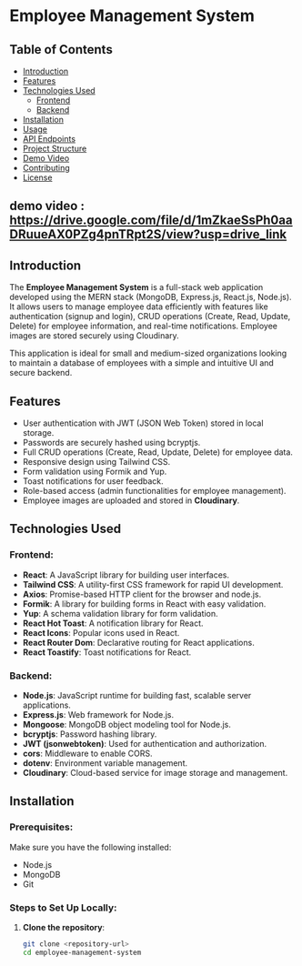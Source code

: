 # Employee Management System

## Table of Contents
- [Introduction](#introduction)
- [Features](#features)
- [Technologies Used](#technologies-used)
  - [Frontend](#frontend)
  - [Backend](#backend)
- [Installation](#installation)
- [Usage](#usage)
- [API Endpoints](#api-endpoints)
- [Project Structure](#project-structure)
- [Demo Video](#demo-video)
- [Contributing](#contributing)
- [License](#license)


## demo video : https://drive.google.com/file/d/1mZkaeSsPh0aaDRuueAX0PZg4pnTRpt2S/view?usp=drive_link
  
## Introduction
The **Employee Management System** is a full-stack web application developed using the MERN stack (MongoDB, Express.js, React.js, Node.js). It allows users to manage employee data efficiently with features like authentication (signup and login), CRUD operations (Create, Read, Update, Delete) for employee information, and real-time notifications. Employee images are stored securely using Cloudinary.

This application is ideal for small and medium-sized organizations looking to maintain a database of employees with a simple and intuitive UI and secure backend.

## Features
- User authentication with JWT (JSON Web Token) stored in local storage.
- Passwords are securely hashed using bcryptjs.
- Full CRUD operations (Create, Read, Update, Delete) for employee data.
- Responsive design using Tailwind CSS.
- Form validation using Formik and Yup.
- Toast notifications for user feedback.
- Role-based access (admin functionalities for employee management).
- Employee images are uploaded and stored in **Cloudinary**.

## Technologies Used

### Frontend:
- **React**: A JavaScript library for building user interfaces.
- **Tailwind CSS**: A utility-first CSS framework for rapid UI development.
- **Axios**: Promise-based HTTP client for the browser and node.js.
- **Formik**: A library for building forms in React with easy validation.
- **Yup**: A schema validation library for form validation.
- **React Hot Toast**: A notification library for React.
- **React Icons**: Popular icons used in React.
- **React Router Dom**: Declarative routing for React applications.
- **React Toastify**: Toast notifications for React.

### Backend:
- **Node.js**: JavaScript runtime for building fast, scalable server applications.
- **Express.js**: Web framework for Node.js.
- **Mongoose**: MongoDB object modeling tool for Node.js.
- **bcryptjs**: Password hashing library.
- **JWT (jsonwebtoken)**: Used for authentication and authorization.
- **cors**: Middleware to enable CORS.
- **dotenv**: Environment variable management.
- **Cloudinary**: Cloud-based service for image storage and management.

## Installation

### Prerequisites:
Make sure you have the following installed:
- Node.js
- MongoDB
- Git

### Steps to Set Up Locally:

1. **Clone the repository**:
   ```bash
   git clone <repository-url>
   cd employee-management-system
